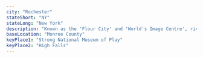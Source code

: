```yaml
---
city: "Rochester"
stateShort: "NY"
stateLong: "New York"
description: "Known as the 'Flour City' and 'World's Image Centre', rich in history, culture, and home to the Strong National Museum of Play."
baseLocation: "Monroe County"
keyPlace1: "Strong National Museum of Play"
keyPlace2: "High Falls"
---
```

